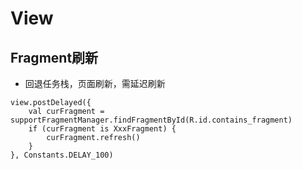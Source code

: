 # View

## Fragment刷新
* 回退任务栈，页面刷新，需延迟刷新
```
view.postDelayed({
    val curFragment = supportFragmentManager.findFragmentById(R.id.contains_fragment)
    if (curFragment is XxxFragment) {
        curFragment.refresh()
    }
}, Constants.DELAY_100)
```
